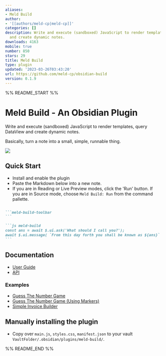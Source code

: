 ```yaml
---
aliases:
- Meld Build
author:
- '[[authors/meld-cp|meld-cp]]'
categories: []
description: Write and execute (sandboxed) JavaScript to render templates, query DataView
  and create dynamic notes.
downloads: 4163
mobile: true
number: 850
stars: 29
title: Meld Build
type: plugin
updated: '2023-03-26T03:43:20'
url: https://github.com/meld-cp/obsidian-build
version: 0.1.9
---
```


%% README_START %%

# Meld Build - An Obsidian Plugin

Write and execute (sandboxed) JavaScript to render templates, query DataView and create dynamic notes.

Basically, turn a note into a small, simple, runnable thing.

<a href="https://www.buymeacoffee.com/cleon"><img src="https://img.buymeacoffee.com/button-api/?text=&emoji=&slug=meld-build&button_colour=FFDD00&font_colour=000000&font_family=Arial&outline_colour=000000&coffee_colour=ffffff"></a>

## Quick Start
- Install and enable the plugin
- Paste the Markdown below into a new note.
- If you are in Reading or Live Preview modes, click the 'Run' button.  If you are in Source mode, choose `Meld Build: Run` from the command pallette.
````md

```meld-build-toolbar
```

```js meld-build
const ans = await $.ui.ask('What should I call you?');
await $.ui.message( `From this day forth you shall be known as ${ans}` );
```
````

## Documentation

- [User Guide](/docs/user-guide.md)
- [API](/docs/api.md)

### Examples

- [Guess The Number Game](/docs/examples/guess-the-number.md)
- [Guess The Number Game (Using Markers)](/docs/examples/guess-the-number-marker.md)
- [Simple Invoice Builder](/docs/examples/invoice-builder.md)

## Manually installing the plugin

- Copy over `main.js`, `styles.css`, `manifest.json` to your vault `VaultFolder/.obsidian/plugins/meld-build/`.


%% README_END %%